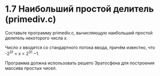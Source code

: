 # 1.7 Наибольший простой делитель (primediv.c)
Составьте программу primediv.c, вычисляющую наибольший простой делитель некоторого числа $x$. 

Число ${x}$ вводится со стандартного потока ввода, причём известно, что -$2^{31}$ < x < $2^{31}$ $- 1$.

Программа должна использовать решето Эратосфена для построения массива простых чисел.
